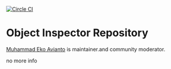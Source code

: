 [![Circle CI](https://circleci.com/gh/cdnjs/cdnjs.svg?style=svg)](https://circleci.com/gh/cdnjs/cdnjs)

# Object Inspector  Repository

[Muhammad Eko Avianto](https://www.linkedin.com/in/ettoavi) is maintainer.and community moderator.

no more info
